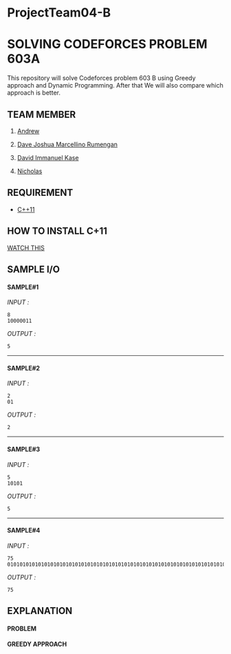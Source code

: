 # ProjectTeam04-B
# SOLVING CODEFORCES PROBLEM 603A 
This repository will solve Codeforces problem 603 B using Greedy approach and Dynamic Programming. 
After that We will also compare which approach is better.

## TEAM MEMBER
1. [Andrew](https://github.com/ndrewwjy)

2. [Dave Joshua Marcellino Rumengan](https://github.com/djoshua449)

3. [David Immanuel Kase](https://github.com/dkase99)

4. [Nicholas](https://github.com/santosonicholas)


## REQUIREMENT
- [C++11](https://osdn.net/projects/mingw/releases/)

## HOW TO INSTALL C+11
[WATCH THIS](https://www.youtube.com/watch?v=1OsGXuNA5cc)

## SAMPLE I/O
#### SAMPLE#1
*INPUT :*
```
8
10000011
```
*OUTPUT :*
```
5
```

-------------------------------------------------------

#### SAMPLE#2
*INPUT :*
```
2
01
```
*OUTPUT :*
```
2
```

-------------------------------------------------------

#### SAMPLE#3
*INPUT :*
```
5
10101
```
*OUTPUT :*
```
5
```

-------------------------------------------------------

#### SAMPLE#4
*INPUT :*
```
75
010101010101010101010101010101010101010101010101010101010101010101010101010
```
*OUTPUT :*
```
75
```

## EXPLANATION

#### PROBLEM

#### GREEDY APPROACH
